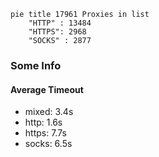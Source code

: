 
```mermaid
pie title 17961 Proxies in list
    "HTTP" : 13484
    "HTTPS": 2968
    "SOCKS" : 2877
```

### Some Info
#### Average Timeout

- mixed: 3.4s
- http: 1.6s
- https: 7.7s
- socks: 6.5s